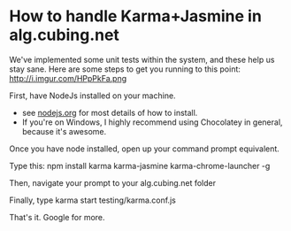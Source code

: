# How to handle Karma+Jasmine in alg.cubing.net

We've implemented some unit tests within the system, and these help us stay sane.
Here are some steps to get you running to this point: http://i.imgur.com/HPpPkFa.png


First, have NodeJs installed on your machine.

 - see [nodejs.org](http://nodejs.org/) for most details of how to install.
 - If you're on Windows, I highly recommend using Chocolatey in general, because it's awesome.

Once you have node installed, open up your command prompt equivalent.

Type this:
    npm install karma karma-jasmine karma-chrome-launcher -g

Then, navigate your prompt to your alg.cubing.net folder

Finally, type 
    karma start testing/karma.conf.js

That's it. Google for more.